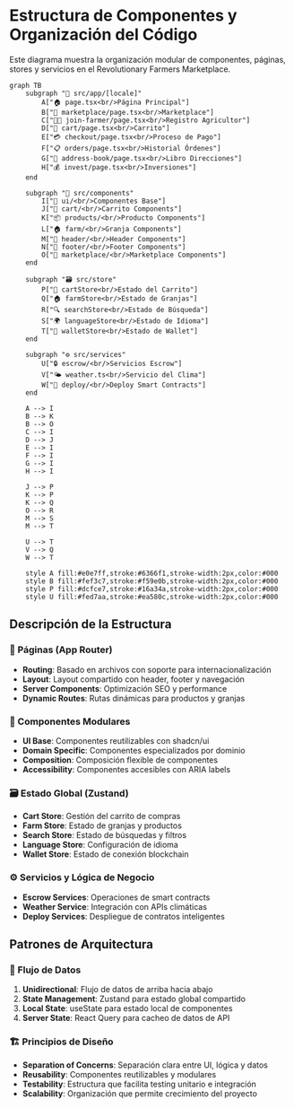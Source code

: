# Estructura de Componentes y Organización del Código

Este diagrama muestra la organización modular de componentes, páginas, stores y servicios en el Revolutionary Farmers Marketplace.

```mermaid
graph TB
    subgraph "📁 src/app/[locale]"
        A["🏠 page.tsx<br/>Página Principal"]
        B["🛒 marketplace/page.tsx<br/>Marketplace"]
        C["👨‍🌾 join-farmer/page.tsx<br/>Registro Agricultor"]
        D["🛒 cart/page.tsx<br/>Carrito"]
        E["💳 checkout/page.tsx<br/>Proceso de Pago"]
        F["📋 orders/page.tsx<br/>Historial Órdenes"]
        G["📍 address-book/page.tsx<br/>Libro Direcciones"]
        H["💰 invest/page.tsx<br/>Inversiones"]
    end
    
    subgraph "🧩 src/components"
        I["🎨 ui/<br/>Componentes Base"]
        J["🛒 cart/<br/>Carrito Components"]
        K["📦 products/<br/>Producto Components"]
        L["🏠 farm/<br/>Granja Components"]
        M["🔧 header/<br/>Header Components"]
        N["🦶 footer/<br/>Footer Components"]
        O["📱 marketplace/<br/>Marketplace Components"]
    end
    
    subgraph "🗃️ src/store"
        P["🛒 cartStore<br/>Estado del Carrito"]
        Q["🏠 farmStore<br/>Estado de Granjas"]
        R["🔍 searchStore<br/>Estado de Búsqueda"]
        S["🌍 languageStore<br/>Estado de Idioma"]
        T["👛 walletStore<br/>Estado de Wallet"]
    end
    
    subgraph "⚙️ src/services"
        U["🔒 escrow/<br/>Servicios Escrow"]
        V["🌤️ weather.ts<br/>Servicio del Clima"]
        W["🚀 deploy/<br/>Deploy Smart Contracts"]
    end
    
    A --> I
    B --> K
    B --> O
    C --> I
    D --> J
    E --> I
    F --> I
    G --> I
    H --> I
    
    J --> P
    K --> P
    K --> Q
    O --> R
    M --> S
    M --> T
    
    U --> T
    V --> Q
    W --> T
    
    style A fill:#e0e7ff,stroke:#6366f1,stroke-width:2px,color:#000
    style B fill:#fef3c7,stroke:#f59e0b,stroke-width:2px,color:#000
    style P fill:#dcfce7,stroke:#16a34a,stroke-width:2px,color:#000
    style U fill:#fed7aa,stroke:#ea580c,stroke-width:2px,color:#000
```

## Descripción de la Estructura

### 📁 Páginas (App Router)
- **Routing**: Basado en archivos con soporte para internacionalización
- **Layout**: Layout compartido con header, footer y navegación
- **Server Components**: Optimización SEO y performance
- **Dynamic Routes**: Rutas dinámicas para productos y granjas

### 🧩 Componentes Modulares
- **UI Base**: Componentes reutilizables con shadcn/ui
- **Domain Specific**: Componentes especializados por dominio
- **Composition**: Composición flexible de componentes
- **Accessibility**: Componentes accesibles con ARIA labels

### 🗃️ Estado Global (Zustand)
- **Cart Store**: Gestión del carrito de compras
- **Farm Store**: Estado de granjas y productos
- **Search Store**: Estado de búsquedas y filtros
- **Language Store**: Configuración de idioma
- **Wallet Store**: Estado de conexión blockchain

### ⚙️ Servicios y Lógica de Negocio
- **Escrow Services**: Operaciones de smart contracts
- **Weather Service**: Integración con APIs climáticas
- **Deploy Services**: Despliegue de contratos inteligentes

## Patrones de Arquitectura

### 🔄 Flujo de Datos
1. **Unidirectional**: Flujo de datos de arriba hacia abajo
2. **State Management**: Zustand para estado global compartido
3. **Local State**: useState para estado local de componentes
4. **Server State**: React Query para cacheo de datos de API

### 🏗️ Principios de Diseño
- **Separation of Concerns**: Separación clara entre UI, lógica y datos
- **Reusability**: Componentes reutilizables y modulares
- **Testability**: Estructura que facilita testing unitario e integración
- **Scalability**: Organización que permite crecimiento del proyecto 
